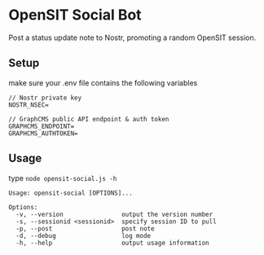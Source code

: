 # OpenSIT Social Bot

Post a status update note to Nostr, promoting a random OpenSIT session.

## Setup

make sure your .env file contains the following variables

    // Nostr private key
    NOSTR_NSEC=

    // GraphCMS public API endpoint & auth token
    GRAPHCMS_ENDPOINT=
    GRAPHCMS_AUTHTOKEN=


## Usage

type `node opensit-social.js -h`

    Usage: opensit-social [OPTIONS]...

    Options:
      -v, --version                output the version number
      -s, --sessionid <sessionid>  specify session ID to pull
      -p, --post                   post note
      -d, --debug                  log mode
      -h, --help                   output usage information
